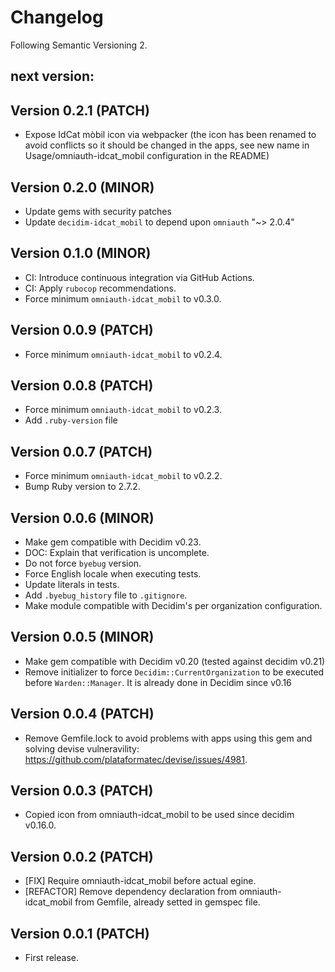 # Changelog
Following Semantic Versioning 2.

## next version:

## Version 0.2.1 (PATCH)
- Expose IdCat mòbil icon via webpacker (the icon has been renamed to avoid conflicts so it should be changed in the apps, see new name in Usage/omniauth-idcat_mobil configuration in the README)

## Version 0.2.0 (MINOR)
- Update gems with security patches
- Update `decidim-idcat_mobil` to depend upon `omniauth` "~> 2.0.4"

## Version 0.1.0 (MINOR)
- CI: Introduce continuous integration via GitHub Actions.
- CI: Apply `rubocop` recommendations.
- Force minimum `omniauth-idcat_mobil` to v0.3.0.

## Version 0.0.9 (PATCH)
- Force minimum `omniauth-idcat_mobil` to v0.2.4.

## Version 0.0.8 (PATCH)
- Force minimum `omniauth-idcat_mobil` to v0.2.3.
- Add `.ruby-version` file

## Version 0.0.7 (PATCH)
- Force minimum `omniauth-idcat_mobil` to v0.2.2.
- Bump Ruby version to 2.7.2.

## Version 0.0.6 (MINOR)

- Make gem compatible with Decidim v0.23.
- DOC: Explain that verification is uncomplete.
- Do not force `byebug` version.
- Force English locale when executing tests.
- Update literals in tests.
- Add `.byebug_history` file to `.gitignore`.
- Make module compatible with Decidim's per organization configuration.

## Version 0.0.5 (MINOR)
- Make gem compatible with Decidim v0.20 (tested against decidim v0.21)
- Remove initializer to force `Decidim::CurrentOrganization` to be executed before `Warden::Manager`. It is already done in Decidim since v0.16

## Version 0.0.4 (PATCH)
- Remove Gemfile.lock to avoid problems with apps using this gem and solving devise vulneravility: https://github.com/plataformatec/devise/issues/4981.

## Version 0.0.3 (PATCH)
- Copied icon from omniauth-idcat_mobil to be used since decidim v0.16.0.

## Version 0.0.2 (PATCH)
- [FIX] Require omniauth-idcat_mobil before actual egine.
- [REFACTOR] Remove dependency declaration from omniauth-idcat_mobil from Gemfile, already setted in gemspec file.

## Version 0.0.1 (PATCH)
- First release.
